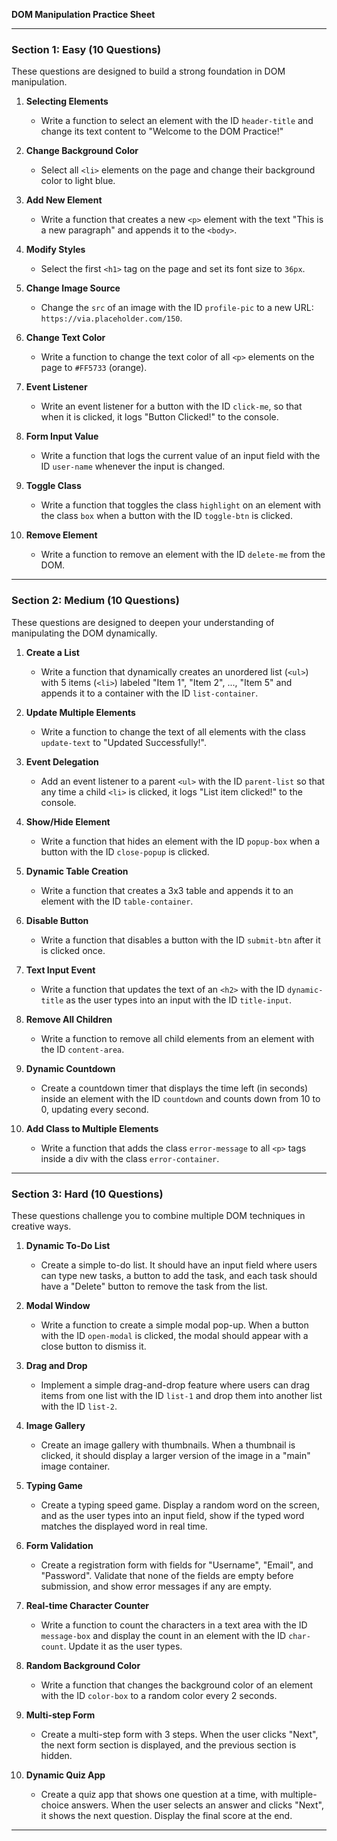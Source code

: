 **DOM Manipulation Practice Sheet**

---

### **Section 1: Easy (10 Questions)**
These questions are designed to build a strong foundation in DOM manipulation.

1. **Selecting Elements**  
   - Write a function to select an element with the ID `header-title` and change its text content to "Welcome to the DOM Practice!"

2. **Change Background Color**  
   - Select all `<li>` elements on the page and change their background color to light blue.

3. **Add New Element**  
   - Write a function that creates a new `<p>` element with the text "This is a new paragraph" and appends it to the `<body>`.

4. **Modify Styles**  
   - Select the first `<h1>` tag on the page and set its font size to `36px`.

5. **Change Image Source**  
   - Change the `src` of an image with the ID `profile-pic` to a new URL: `https://via.placeholder.com/150`.

6. **Change Text Color**  
   - Write a function to change the text color of all `<p>` elements on the page to `#FF5733` (orange).

7. **Event Listener**  
   - Write an event listener for a button with the ID `click-me`, so that when it is clicked, it logs "Button Clicked!" to the console.

8. **Form Input Value**  
   - Write a function that logs the current value of an input field with the ID `user-name` whenever the input is changed.

9. **Toggle Class**  
   - Write a function that toggles the class `highlight` on an element with the class `box` when a button with the ID `toggle-btn` is clicked.

10. **Remove Element**  
    - Write a function to remove an element with the ID `delete-me` from the DOM.

---

### **Section 2: Medium (10 Questions)**
These questions are designed to deepen your understanding of manipulating the DOM dynamically.

1. **Create a List**  
   - Write a function that dynamically creates an unordered list (`<ul>`) with 5 items (`<li>`) labeled "Item 1", "Item 2", ..., "Item 5" and appends it to a container with the ID `list-container`.

2. **Update Multiple Elements**  
   - Write a function to change the text of all elements with the class `update-text` to "Updated Successfully!".

3. **Event Delegation**  
   - Add an event listener to a parent `<ul>` with the ID `parent-list` so that any time a child `<li>` is clicked, it logs "List item clicked!" to the console.

4. **Show/Hide Element**  
   - Write a function that hides an element with the ID `popup-box` when a button with the ID `close-popup` is clicked.

5. **Dynamic Table Creation**  
   - Write a function that creates a 3x3 table and appends it to an element with the ID `table-container`.

6. **Disable Button**  
   - Write a function that disables a button with the ID `submit-btn` after it is clicked once.

7. **Text Input Event**  
   - Write a function that updates the text of an `<h2>` with the ID `dynamic-title` as the user types into an input with the ID `title-input`.

8. **Remove All Children**  
   - Write a function to remove all child elements from an element with the ID `content-area`.

9. **Dynamic Countdown**  
   - Create a countdown timer that displays the time left (in seconds) inside an element with the ID `countdown` and counts down from 10 to 0, updating every second.

10. **Add Class to Multiple Elements**  
    - Write a function that adds the class `error-message` to all `<p>` tags inside a div with the class `error-container`.

---

### **Section 3: Hard (10 Questions)**
These questions challenge you to combine multiple DOM techniques in creative ways.

1. **Dynamic To-Do List**  
   - Create a simple to-do list. It should have an input field where users can type new tasks, a button to add the task, and each task should have a "Delete" button to remove the task from the list.

2. **Modal Window**  
   - Write a function to create a simple modal pop-up. When a button with the ID `open-modal` is clicked, the modal should appear with a close button to dismiss it.

3. **Drag and Drop**  
   - Implement a simple drag-and-drop feature where users can drag items from one list with the ID `list-1` and drop them into another list with the ID `list-2`.

4. **Image Gallery**  
   - Create an image gallery with thumbnails. When a thumbnail is clicked, it should display a larger version of the image in a "main" image container.

5. **Typing Game**  
   - Create a typing speed game. Display a random word on the screen, and as the user types into an input field, show if the typed word matches the displayed word in real time.

6. **Form Validation**  
   - Create a registration form with fields for "Username", "Email", and "Password". Validate that none of the fields are empty before submission, and show error messages if any are empty.

7. **Real-time Character Counter**  
   - Write a function to count the characters in a text area with the ID `message-box` and display the count in an element with the ID `char-count`. Update it as the user types.

8. **Random Background Color**  
   - Write a function that changes the background color of an element with the ID `color-box` to a random color every 2 seconds.

9. **Multi-step Form**  
   - Create a multi-step form with 3 steps. When the user clicks "Next", the next form section is displayed, and the previous section is hidden.

10. **Dynamic Quiz App**  
    - Create a quiz app that shows one question at a time, with multiple-choice answers. When the user selects an answer and clicks "Next", it shows the next question. Display the final score at the end.

---